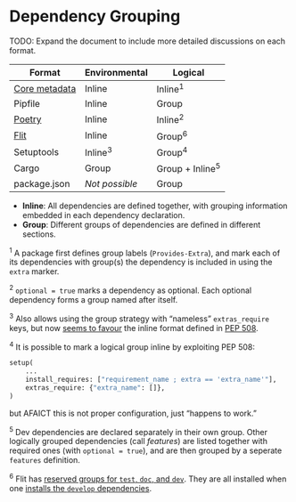# Dependency Grouping

TODO: Expand the document to include more detailed discussions on each format.

| Format                                                                      | Environmental      | Logical                    |
| --------------------------------------------------------------------------- | ------------------ | -------------------------- |
| [Core metadata](https://packaging.python.org/specifications/core-metadata/) | Inline             | Inline<sup>1</sup>         |
| Pipfile                                                                     | Inline             | Group                      |
| [Poetry](https://python-poetry.org/docs/pyproject/#extras)                  | Inline             | Inline<sup>2</sup>         |
| [Flit](https://flit.readthedocs.io/en/latest/pyproject_toml.html#metadata-section)| Inline       | Group<sup>6</sup>          |
| Setuptools                                                                  | Inline<sup>3</sup> | Group<sup>4</sup>          |
| Cargo                                                                       | Group              | Group + Inline<sup>5</sup> |
| package.json                                                                | *Not possible*     | Group                      |

* **Inline**: All dependencies are defined together, with grouping information embedded in each dependency declaration.
* **Group**: Different groups of dependencies are defined in different sections.

<sup>1</sup> A package first defines group labels (`Provides-Extra`), and mark each of its dependencies with group(s) the dependency is included in using the `extra` marker.

<sup>2</sup> `optional = true` marks a dependency as optional. Each optional dependency forms a group named after itself.

<sup>3</sup> Also allows using the group strategy with “nameless” `extras_require` keys, but now [seems to favour](https://github.com/pypa/setuptools/commit/37a48e9a7a5ae5ac770b05b8f1ff52bdceda3cae) the inline format defined in [PEP 508](https://www.python.org/dev/peps/pep-0508/).

<sup>4</sup> It is possible to mark a logical group inline by exploiting PEP 508:

```python
setup(
    ...
    install_requires: ["requirement_name ; extra == 'extra_name'"],
    extras_require: {"extra_name": []},
)
```

but AFAICT this is not proper configuration, just “happens to work.”

<sup>5</sup> Dev dependencies are declared separately in their own group. Other logically grouped dependencies (call *features*) are listed together with required ones (with `optional = true`), and are then grouped by a seperate `features` definition.

<sup>6</sup> Flit has [reserved groups for `test`, `doc`, and `dev`](https://flit.readthedocs.io/en/latest/pyproject_toml.html#metadata-section). They are all installed when one [installs the `develop` dependencies](https://flit.readthedocs.io/en/latest/cmdline.html#cmdoption-flit-install-deps).
